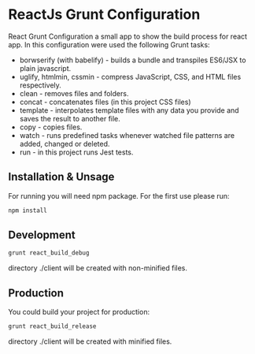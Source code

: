 # ReactJs Grunt Configuration

React Grunt Configuration a small app to show the build process for react app.
In this configuration were used the following Grunt tasks:
 - borwserify (with babelify) - builds a bundle and transpiles ES6/JSX to plain javascript. 
 - uglify, htmlmin, cssmin - compress JavaScript, CSS, and HTML files respectively.
 - clean - removes files and folders. 
 - concat - concatenates files (in this project CSS files)
 - template - interpolates template files with any data you provide and saves the result to another file.
 - copy - copies files. 
 - watch - runs predefined tasks whenever watched file patterns are added, changed or deleted.
 - run - in this project runs Jest tests.

## Installation & Unsage

For running you will need npm package. For the first use please run:

```sh
npm install
```

## Development

```sh
grunt react_build_debug
```
directory ./client will be created with non-minified files.

## Production 
You could build your project for production:

```sh
grunt react_build_release
```
directory ./client will be created with minified files.